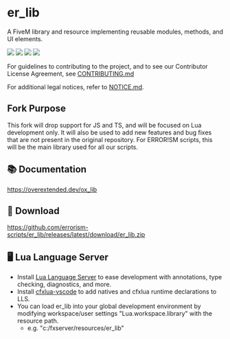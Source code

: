 # er_lib

A FiveM library and resource implementing reusable modules, methods, and UI elements.

![](https://img.shields.io/github/downloads/errorism-scripts/er_lib/total?logo=github)
![](https://img.shields.io/github/downloads/errorism-scripts/er_lib/latest/total?logo=github)
![](https://img.shields.io/github/contributors/errorism-scripts/er_lib?logo=github)
![](https://img.shields.io/github/v/release/errorism-scripts/er_lib?logo=github)

For guidelines to contributing to the project, and to see our Contributor License Agreement, see [CONTRIBUTING.md](./CONTRIBUTING.md)

For additional legal notices, refer to [NOTICE.md](./NOTICE.md).

## Fork Purpose
This fork will drop support for JS and TS, and will be focused on Lua development only. It will also be used to add new features and bug fixes that are not present in the original repository. For ERROR!SM scripts, this will be the main library used for all our scripts.

## 📚 Documentation

https://overextended.dev/ox_lib

## 💾 Download

https://github.com/errorism-scripts/er_lib/releases/latest/download/er_lib.zip


## 🖥️ Lua Language Server

- Install [Lua Language Server](https://marketplace.visualstudio.com/items?itemName=sumneko.lua) to ease development with annotations, type checking, diagnostics, and more.
- Install [cfxlua-vscode](https://marketplace.visualstudio.com/items?itemName=overextended.cfxlua-vscode) to add natives and cfxlua runtime declarations to LLS.
- You can load er_lib into your global development environment by modifying workspace/user settings "Lua.workspace.library" with the resource path.
  - e.g. "c:/fxserver/resources/er_lib"
